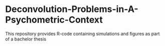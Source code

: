 # Deconvolution-Problems-in-A-Psychometric-Context
This repository provides R-code containing simulations and figures as part of a bachelor thesis
